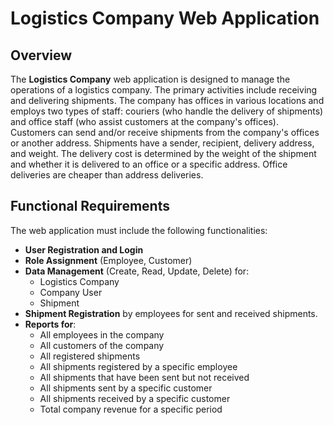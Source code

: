 # Logistics Company Web Application

## Overview
The **Logistics Company** web application is designed to manage the operations of a logistics company. The primary activities include receiving and delivering shipments. The company has offices in various locations and employs two types of staff: couriers (who handle the delivery of shipments) and office staff (who assist customers at the company's offices). Customers can send and/or receive shipments from the company's offices or another address. Shipments have a sender, recipient, delivery address, and weight. The delivery cost is determined by the weight of the shipment and whether it is delivered to an office or a specific address. Office deliveries are cheaper than address deliveries.

## Functional Requirements
The web application must include the following functionalities:

- **User Registration and Login**
- **Role Assignment** (Employee, Customer)
- **Data Management** (Create, Read, Update, Delete) for:
  - Logistics Company
  - Company User
  - Shipment
- **Shipment Registration** by employees for sent and received shipments.
- **Reports for**:
  - All employees in the company
  - All customers of the company
  - All registered shipments
  - All shipments registered by a specific employee
  - All shipments that have been sent but not received
  - All shipments sent by a specific customer
  - All shipments received by a specific customer
  - Total company revenue for a specific period
